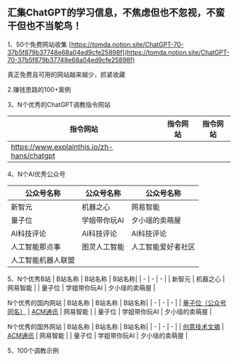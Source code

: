 ## 汇集ChatGPT的学习信息，不焦虑但也不忽视，不蛮干但也不当鸵鸟！

1、50个免费网站收集 
[https://tomda.notion.site/ChatGPT-70-37b5f879b37748e68a04ed9cfe25898f](https://tomda.notion.site/ChatGPT-70-37b5f879b37748e68a04ed9cfe25898f)

真正免费且可用的网站越来越少，抓紧收藏

2.赚钱思路的100+案例



3、N个优秀的ChatGPT调教指令网站

| 指令网站 | 指令网站 | 指令网站 |
| - | - | - |
| https://www.explainthis.io/zh-hans/chatgpt | | |

4、N个AI优秀公众号

| 公众号名称 | 公众号名称 | 公众号名称|
| - | - | - |
| 新智元 | 机器之心 | 网易智能 |
| 量子位 | 学姐带你玩AI | 夕小瑶的卖萌屋 |
| AI科技评论 | AI科技评论 | AI科技评论 |
| 人工智能那点事 | 图灵人工智能 | 人工智能爱好者社区 |
| 人工智能机器人联盟 |


5、N个优秀B站
| B站名称 | B站名称 | B站名称|
| - | - | - |
| 新智元 | 机器之心 | 网易智能 |
| 量子位 | 学姐带你玩AI | 夕小瑶的卖萌屋 |

N个优秀的国内网站
| B站名称 | B站名称 | B站名称|
| - | - | - |
| [量子位（公众号同名）](https://www.qbitai.com/) | [ACM通讯](https://cacm.acm.org/) | 网易智能 |
| 量子位 | 学姐带你玩AI | 夕小瑶的卖萌屋 |


N个优秀的国外网站
| B站名称 | B站名称 | B站名称|
| - | - | - |
| [创意技术文摘](https://creativetechnologydigest.substack.com/) | [ACM通讯](https://cacm.acm.org/) | 网易智能 |
| 量子位 | 学姐带你玩AI | 夕小瑶的卖萌屋 |


5、100个调教示例


